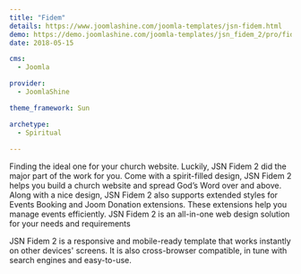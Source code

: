 ```yaml
---
title: "Fidem"
details: https://www.joomlashine.com/joomla-templates/jsn-fidem.html
demo: https://demo.joomlashine.com/joomla-templates/jsn_fidem_2/pro/fidem/
date: 2018-05-15

cms: 
  - Joomla

provider: 
  - JoomlaShine

theme_framework: Sun

archetype:
  - Spiritual
  
---
```


Finding the ideal one for your church website. Luckily, JSN Fidem 2 did the major part of the work for you. Come with a spirit-filled design, JSN Fidem 2 helps you build a  church website and spread God’s Word over and above. Along with a nice design, JSN Fidem 2 also supports extended styles for Events Booking and Joom Donation extensions. These extensions help you manage events efficiently. JSN Fidem 2 is an all-in-one web design solution for your needs and requirements

JSN Fidem 2 is a responsive and mobile-ready template that works instantly on other devices' screens. It is also cross-browser compatible, in tune with search engines and easy-to-use.
